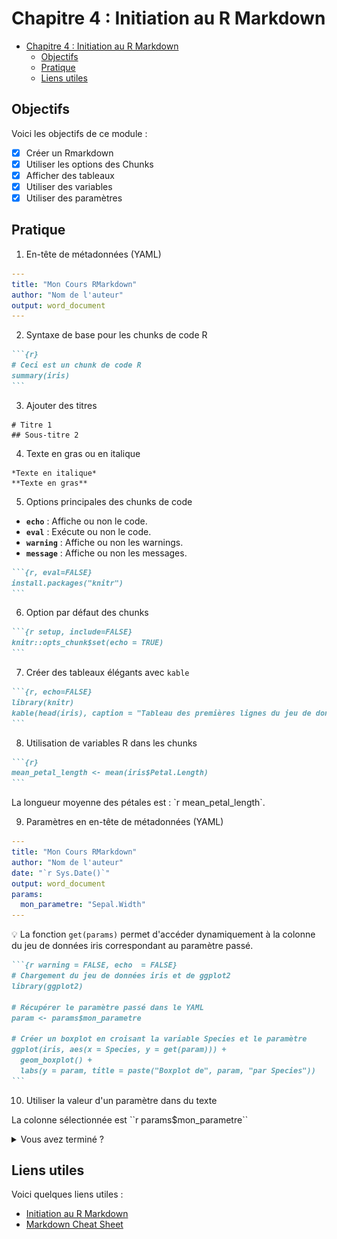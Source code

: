 # Chapitre 4 : Initiation au R Markdown

- [Chapitre 4 : Initiation au R Markdown](#chapitre-4--initiation-au-r-markdown)
  - [Objectifs](#objectifs)
  - [Pratique](#pratique)
  - [Liens utiles](#liens-utiles)


## Objectifs

Voici les objectifs de ce module :
- [x] Créer un Rmarkdown
- [x] Utiliser les options des Chunks
- [x] Afficher des tableaux
- [x] Utiliser des variables
- [x] Utiliser des paramètres

## Pratique

1. En-tête de métadonnées (YAML)

```yaml
---
title: "Mon Cours RMarkdown"
author: "Nom de l'auteur"
output: word_document
---
```

2. Syntaxe de base pour les chunks de code R

````markdown
```{r}
# Ceci est un chunk de code R
summary(iris)
```
````

3. Ajouter des titres
   
```
# Titre 1
## Sous-titre 2
```

4. Texte en gras ou en italique

```
*Texte en italique*
**Texte en gras**
```

5. Options principales des chunks de code

- **`echo`** : Affiche ou non le code.
- **`eval`** : Exécute ou non le code.
- **`warning`** : Affiche ou non les warnings.
- **`message`** : Affiche ou non les messages.

````markdown
```{r, eval=FALSE}
install.packages("knitr")
```
````

6. Option par défaut des chunks
````markdown
```{r setup, include=FALSE}
knitr::opts_chunk$set(echo = TRUE)
```
````

7. Créer des tableaux élégants avec `kable`

````markdown
```{r, echo=FALSE}
library(knitr)
kable(head(iris), caption = "Tableau des premières lignes du jeu de données iris")
```
````

8. Utilisation de variables R dans les chunks

````markdown
```{r}
mean_petal_length <- mean(iris$Petal.Length)
```
````

La longueur moyenne des pétales est : \`r mean_petal_length\`.

9. Paramètres en en-tête de métadonnées (YAML)

```yaml
---
title: "Mon Cours RMarkdown"
author: "Nom de l'auteur"
date: "`r Sys.Date()`"
output: word_document
params:
  mon_parametre: "Sepal.Width"
---
```

:bulb: La fonction `get(params)` permet d'accéder dynamiquement à la colonne du jeu de données iris correspondant au paramètre passé.

````markdown
```{r warning = FALSE, echo  = FALSE}
# Chargement du jeu de données iris et de ggplot2
library(ggplot2)

# Récupérer le paramètre passé dans le YAML
param <- params$mon_parametre

# Créer un boxplot en croisant la variable Species et le paramètre
ggplot(iris, aes(x = Species, y = get(param))) + 
  geom_boxplot() +
  labs(y = param, title = paste("Boxplot de", param, "par Species"))
```
````

10. Utiliser la valeur d'un paramètre dans du texte
    
La colonne sélectionnée est \`\`r params$mon_parametre\`\`

<details>
<summary>Vous avez terminé ?</summary>

<img src="./img/congratulation.gif" alt="" style="height: 300px;">

</details>

## Liens utiles

Voici quelques liens utiles :

- [Initiation au R Markdown](https://rmarkdown.rstudio.com/lesson-1.html)
- [Markdown Cheat Sheet](https://www.markdownguide.org/cheat-sheet/)
